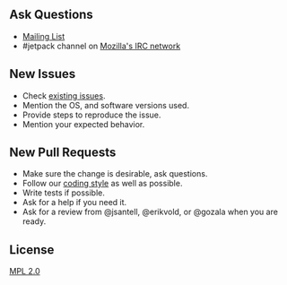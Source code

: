 ## Ask Questions

* [Mailing List](https://wiki.mozilla.org/Labs/Jetpack#Mailing_list)
* #jetpack channel on [Mozilla's IRC network](http://irc.mozilla.org/)

## New Issues

* Check [existing issues](https://github.com/mozilla/jpm/issues).
* Mention the OS, and software versions used.
* Provide steps to reproduce the issue.
* Mention your expected behavior.

## New Pull Requests

* Make sure the change is desirable, ask questions.
* Follow our [coding style](https://github.com/mozilla/addon-sdk/wiki/Coding-style-guide)
as well as possible.
* Write tests if possible.
* Ask for a help if you need it.
* Ask for a review from @jsantell, @erikvold, or @gozala
when you are ready.

## License

[MPL 2.0](https://mozilla.org/MPL/2.0/)
